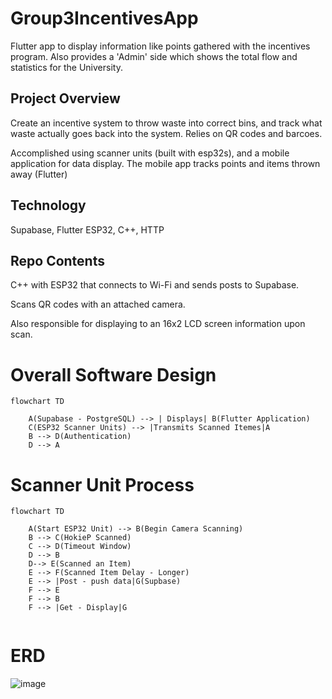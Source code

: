 # Group3IncentivesApp

Flutter app to display information like points gathered with the incentives program. Also provides a 'Admin' side which shows the total flow and statistics for the University. 

## Project Overview

Create an incentive system to throw waste into correct bins, and track what waste actually goes back into the system. Relies on QR codes and barcoes.

Accomplished using scanner units (built with esp32s), and a mobile application for data display. The mobile app tracks points and items thrown away (Flutter)


## Technology

Supabase, Flutter
ESP32, C++, HTTP

## Repo Contents

C++ with ESP32 that connects to Wi-Fi and sends posts to Supabase.

Scans QR codes with an attached camera.

Also responsible for displaying to an 16x2 LCD screen information upon scan. 

# Overall Software Design
```mermaid
flowchart TD

    A(Supabase - PostgreSQL) --> | Displays| B(Flutter Application)
    C(ESP32 Scanner Units) --> |Transmits Scanned Itemes|A
    B --> D(Authentication)
    D --> A 

```

# Scanner Unit Process
```mermaid
flowchart TD

    A(Start ESP32 Unit) --> B(Begin Camera Scanning)
    B --> C(HokieP Scanned)
    C --> D(Timeout Window)
    D --> B
    D--> E(Scanned an Item)
    E --> F(Scanned Item Delay - Longer)
    E --> |Post - push data|G(Supbase)
    F --> E
    F --> B
    F --> |Get - Display|G
    

```
# ERD

![image](https://github.com/user-attachments/assets/94af8931-4a54-44d4-bbbf-bbde375e9825)
